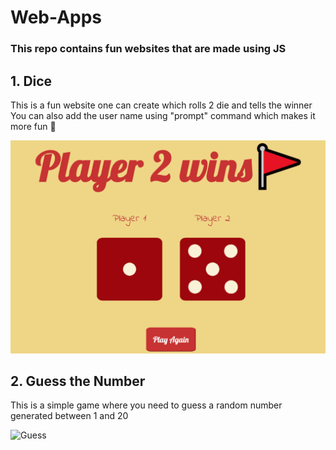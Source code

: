 # Web-Apps
### This repo contains fun websites that are made using JS
## 1. Dice
This is a fun website one can create which rolls 2 die and tells the winner <br />
You can also add the user name using "prompt" command which makes it more fun  🥳 


![Dice](Dice/Dice.gif)

## 2. Guess the Number
This is a simple game where you need to guess a random number generated between 1 and 20


![Guess](GuesstheNumber/Guess.gif)
